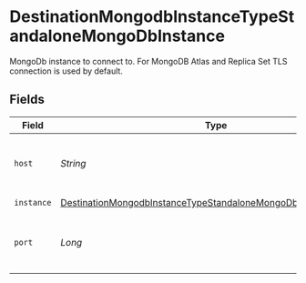 # DestinationMongodbInstanceTypeStandaloneMongoDbInstance

MongoDb instance to connect to. For MongoDB Atlas and Replica Set TLS connection is used by default.


## Fields

| Field                                                                                                                                                     | Type                                                                                                                                                      | Required                                                                                                                                                  | Description                                                                                                                                               | Example                                                                                                                                                   |
| --------------------------------------------------------------------------------------------------------------------------------------------------------- | --------------------------------------------------------------------------------------------------------------------------------------------------------- | --------------------------------------------------------------------------------------------------------------------------------------------------------- | --------------------------------------------------------------------------------------------------------------------------------------------------------- | --------------------------------------------------------------------------------------------------------------------------------------------------------- |
| `host`                                                                                                                                                    | *String*                                                                                                                                                  | :heavy_check_mark:                                                                                                                                        | The Host of a Mongo database to be replicated.                                                                                                            |                                                                                                                                                           |
| `instance`                                                                                                                                                | [DestinationMongodbInstanceTypeStandaloneMongoDbInstanceInstance](../../models/shared/DestinationMongodbInstanceTypeStandaloneMongoDbInstanceInstance.md) | :heavy_check_mark:                                                                                                                                        | N/A                                                                                                                                                       |                                                                                                                                                           |
| `port`                                                                                                                                                    | *Long*                                                                                                                                                    | :heavy_check_mark:                                                                                                                                        | The Port of a Mongo database to be replicated.                                                                                                            | 27017                                                                                                                                                     |